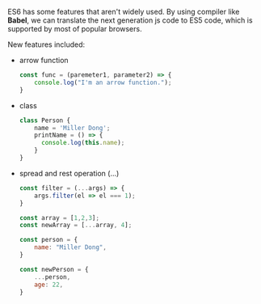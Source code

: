 ES6 has some features that aren't widely used. By using compiler like **Babel**, we can translate the next generation js code to ES5 code, which is supported by most of popular browsers.

New features included:

- arrow function

  ```javascript
  const func = (paremeter1, parameter2) => {
      console.log("I'm an arrow function.");
  }
  ```

- class

  ```javascript
  class Person {
      name = 'Miller Dong';
      printName = () => {
  		console.log(this.name);
      }
  }
  ```

- spread and rest operation (...)

  ```javascript
  const filter = (...args) => {
      args.filter(el => el === 1);
  }
  
  const array = [1,2,3];
  const newArray = [...array, 4];
  
  const person = {
      name: "Miller Dong",
  }
  
  const newPerson = {
      ...person,
      age: 22,
  }
  ```

  